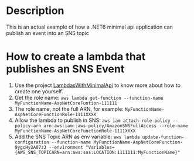 # Description
This is an actual example of how a .NET6 minimal api application can publish an event into an SNS topic

# How to create a lambda that publishes an SNS Event
1. Use the project [LambdasWithMinimalApi](../../../LambdaWithMinimalApi/src/LambdaWithMinimalApi/) to know more about how to create one yourself.
2. Get the role name: ```aws lambda get-function --function-name MyFunctionName-AspNetCoreFuntion-111111```
3. The role name, not the full ARN, for example: ```MyFunctionName-AspNetCoreFunctionRole-1111XXXX```
4. Allow the lambda to publish in SNS: ```aws iam attach-role-policy --policy-arn arn:aws:iam::aws:policy/AmazonSNSFullAccess --role-name MyFunctionName-AspNetCoreFunctionRole-1111XXXX```
5. Add the SNS Topic ARN as env variable: ```aws lambda update-function-configuration --function-name MyFunctionName-AspNetCoreFunction-9ygcHy2A07zJ --environment "Variables={AWS_SNS_TOPICARN=arn:aws:sns:LOCATION:1111111:MyFunctionName}"```
